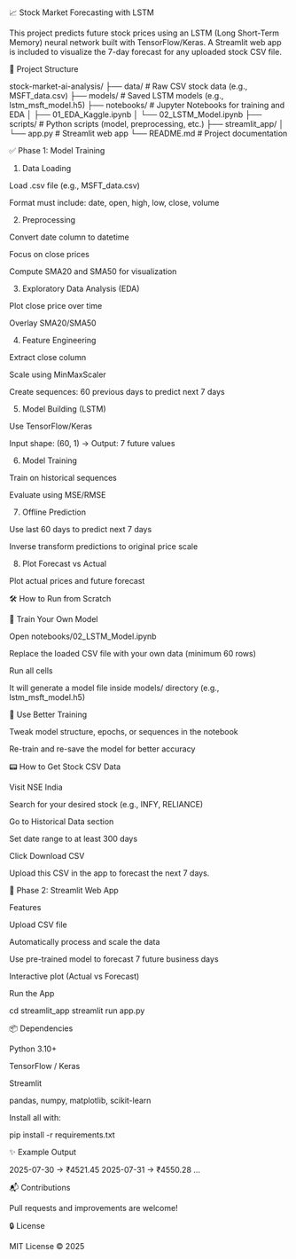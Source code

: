 📈 Stock Market Forecasting with LSTM

This project predicts future stock prices using an LSTM (Long Short-Term Memory) neural network built with TensorFlow/Keras. A Streamlit web app is included to visualize the 7-day forecast for any uploaded stock CSV file.

📁 Project Structure

stock-market-ai-analysis/
├── data/                      # Raw CSV stock data (e.g., MSFT_data.csv)
├── models/                   # Saved LSTM models (e.g., lstm_msft_model.h5)
├── notebooks/                # Jupyter Notebooks for training and EDA
│   ├── 01_EDA_Kaggle.ipynb
│   └── 02_LSTM_Model.ipynb
├── scripts/                  # Python scripts (model, preprocessing, etc.)
├── streamlit_app/
│   └── app.py                # Streamlit web app
└── README.md                 # Project documentation

✅ Phase 1: Model Training

1. Data Loading

Load .csv file (e.g., MSFT_data.csv)

Format must include: date, open, high, low, close, volume

2. Preprocessing

Convert date column to datetime

Focus on close prices

Compute SMA20 and SMA50 for visualization

3. Exploratory Data Analysis (EDA)

Plot close price over time

Overlay SMA20/SMA50

4. Feature Engineering

Extract close column

Scale using MinMaxScaler

Create sequences: 60 previous days to predict next 7 days

5. Model Building (LSTM)

Use TensorFlow/Keras

Input shape: (60, 1) → Output: 7 future values

6. Model Training

Train on historical sequences

Evaluate using MSE/RMSE

7. Offline Prediction

Use last 60 days to predict next 7 days

Inverse transform predictions to original price scale

8. Plot Forecast vs Actual

Plot actual prices and future forecast

🛠️ How to Run from Scratch

🔁 Train Your Own Model

Open notebooks/02_LSTM_Model.ipynb

Replace the loaded CSV file with your own data (minimum 60 rows)

Run all cells

It will generate a model file inside models/ directory (e.g., lstm_msft_model.h5)

🧠 Use Better Training

Tweak model structure, epochs, or sequences in the notebook

Re-train and re-save the model for better accuracy

📟 How to Get Stock CSV Data

Visit NSE India

Search for your desired stock (e.g., INFY, RELIANCE)

Go to Historical Data section

Set date range to at least 300 days

Click Download CSV

Upload this CSV in the app to forecast the next 7 days.

🚀 Phase 2: Streamlit Web App

Features

Upload CSV file

Automatically process and scale the data

Use pre-trained model to forecast 7 future business days

Interactive plot (Actual vs Forecast)

Run the App

cd streamlit_app
streamlit run app.py

📦 Dependencies

Python 3.10+

TensorFlow / Keras

Streamlit

pandas, numpy, matplotlib, scikit-learn

Install all with:

pip install -r requirements.txt

✨ Example Output

2025-07-30 → ₹4521.45
2025-07-31 → ₹4550.28
...

  

📬 Contributions

Pull requests and improvements are welcome!

🔒 License

MIT License © 2025

